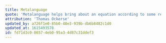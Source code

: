 ```yaml
---
title: Metalanguage
quote: 'Metalanguage helps bring about an equation according to some relative origin, basis, or reference. In fact, everything that we evoke to help us bring about a level of understanding in which knowledge is relatively confirmed by rules, laws, or simply relationships, constitutes what we generalize as the metalanguage.'
attribution: 'Thomas Ockerse'
updated_by: a726f1e0-85b0-48e3-939b-db6b8482c1d0
updated_at: 1615493578
id: fd71d3c0-8657-4eb0-95a3-4d87c31ddef3
---
```

